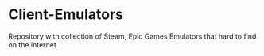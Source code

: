 # Client-Emulators
Repository with collection of Steam, Epic Games Emulators that hard to find on the internet
